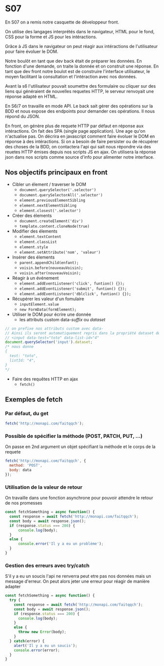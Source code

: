 # S07

En S07 on a remis notre casquette de développeur front.

On utilise des langages interprétés dans le navigateur, HTML pour le fond, CSS pour la forme et JS pour les intéractions.

Grâce à JS dans le navigateur on peut réagir aux intéractions de l'utilisateur pour faire évoluer le DOM.

Notre boulôt en tant que dev back était de préparer les données. En fonction d'une demande, on traite la donnée et on construit une réponse.
En tant que dev front notre boulot est de construire l'interface utilisateur, le moyen facilitant la consultation et l'intéraction avec nos données.

Avant la s6 l'utilisateur pouvait soumettre des formulaire ou cliquer sur des liens qui généraient de nouvelles requetes HTTP, le serveur renvoyait une réponse adapté en HTML.

En S6/7 on travaille en mode API. Le back sait gérer des opérations sur la BDD et nous expose des endpoints pour demander ces opérations. Il nous répond du JSON.

En front, on génère plus de requete HTTP par défaut en réponse aux intéractions. On fait des SPA (single page application). Une age qu'on n'actualise pas. On décrira en javascript comment faire évoluer le DOM en réponse à des intéractions. Si on a besoin de faire persister ou de récupérer des choses de la BDD, on contactera l'api qui sait nous répondre via des reuetes HTTP émises depuis nos scripts JS en ajax. On utilisera la réponse json dans nos scripts comme source d'info pour alimenter notre interface.

## Nos objectifs principaux en front

- Cibler un élement / traverser le DOM
  - `document.querySelector('.selector')`
  - `document.querySelectorAll('.selector')`
  - `element.previousElementSibling`
  - `element.nextElementSibling`
  - `element.closest('.selector')`
- Créer des élements
  - `document.createElement('div')`
  - `template.content.cloneNode(true)`
- Modifier des élements
  - `element.textContent`
  - `element.classList`
  - `element.style`
  - `element.setAttribute('nom', 'valeur')`
- Insérer des élements
  - `parent.appendChild(enfant);`
  - `voisin.before(nouveauVoisin);`
  - `voisin.after(nouveauVoisin);`
- Réagir à un événement
  - `element.addEventListener('click', funtion() {});`
  - `element.addEventListener('submit', funtion() {});`
  - `element.addEventListener('dblclick', funtion() {});`
- Récupérer les valeur d'un fomulaire
  - `inputElement.value`
  - `new FormData(formElement);`
- Utiliser le DOM pour écrire une donnée
  - les attributs custom data-*suffix* ou _dataset_
```js
// on prefixe nos attributs custom avec data-
// Ainsi ils seront automatiquement repris dans la propriété dataset de l'element dans un objet avec chaque propriété en camelCase
// <input data-test="toto" data-list-id="4"
document.querySelector('input').dataset; 
/* nous donne
{
  test: "toto",
  listId: "4",
}
*/
```
- Faire des requêtes HTTP en ajax
  - `fetch()`

## Exemples de fetch

### Par défaut, du get

```js
fetch('http://monapi.com/faitqqch');
```

### Possible de spécifier la méthode (POST, PATCH, PUT, ...)

On passe en 2nd argument un objet spécifiant la méthode et le corps de la requete

```js
fetch('http://monapi.com/faitqqch', {
  method: 'POST',
  body: data
});
```

### Utilisation de la valeur de retour

On travaille dans une fonction asynchrone pour pouvoir attendre le retour de nos promesses

```js
const fetchSomething = async function() {
  const response = await fetch('http://monapi.com/faitqqch');
  const body = await response.json();
  if (response.status === 200) {
      console.log(body);
  }
  else {
      console.error('Il y a eu un problème');
  }
}
```

### Gestion des erreurs avec try/catch

S'il y a eu un soucis l'api ne renverra peut etre pas nos données mais un message d'erreur. On peut alors jeter une erreur pour réagir de manière adapter

```js
const fetchSomething = async function() {
  try {
    const response = await fetch('http://monapi.com/faitqqch');
    const body = await response.json();
    if (response.status === 200) {
      console.log(body);
    }
    else {
      throw new Error(body);
    }
  } catch(error) {
    alert('Il y a eu un soucis');
    console.error(error);
  }
}
```

